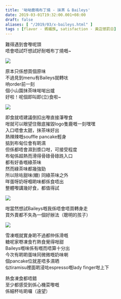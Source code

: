 ```yaml
---
title: '呦呦鹿鳴布丁燒 - 抹茶 & Baileys'
date: 2019-03-01T19:32:00.001+08:00
draft: false
aliases: [ "/2019/03/x-baileys.html" ]
tags : [flavor - 螞蟻族, satisfaction - 黃店懲罰日]
---
```


難得遇到會嚟呢頭  
唔會唔試吓想試好耐嘅布丁燒嘅~  

![](/images/deerlicious.jpg)

原本只係想買個原味  
不過見到menu有Baileys就轉呔  
响order前一刻  
個小山園抹茶味啱啱出爐  
好啦！呢個即叫即(立)食啦~  

![](/images/deerlicious1.jpg)

即食就唔建議倒扣出嚟直接潷嚟食  
咁就可以眼望住徹底摧毀logo隻鹿嘅一刻嘿嘿  
入口唔會太甜，抹茶味好出  
熱辣辣嘅souffle pancake輕身  
掂到布甸位會有啲濕  
但係都唔會濕到漿口咁，可接受程度  
布甸係超熱而滑得骨碌骨碌跣入口  
都有好香嘅綠茶味  
然而綠茶味都幾強勁  
所以除咗甜味(糖) 同綠茶味之外  
咩蛋呀奶呀嗰啲味都係食唔出  
整體嚟講幾好食，都值得試  

![](/images/deerliciousb.jpg)

咁當然想試Baileys嘅我係唔會唔買轉身走  
買外賣都不失為一個好辦法（聰明的孩子）  

![](/images/deerliciousb1.jpg)

雪凍嘅就實身啲不過都仲係滑嘅  
糖呢家嘢凍食冇熱食覺得咁甜  
Baileys嘅味係有嘅而唔算十分出  
今次有啲啲蛋味同微微嘅奶味喇  
個pancake位就差唔多濕晒  
似tiramisu裡面啲浸咗espresso嘅lady finger咁上下  
  
熱食凍食都唔錯  
至少都感受到係心機菜嚟嘅  
係細杯咗啲囉（遠望）
